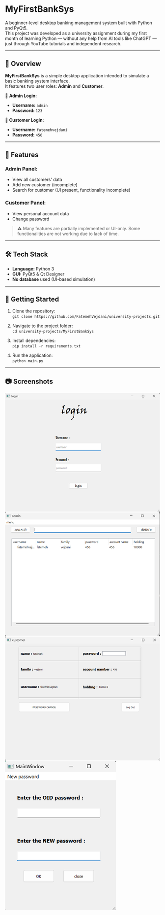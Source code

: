 # MyFirstBankSys

A beginner-level desktop banking management system built with Python and PyQt5.  
This project was developed as a university assignment during my first month of learning Python — without any help from AI tools like ChatGPT — just through YouTube tutorials and independent research.

---

## 📌 Overview

**MyFirstBankSys** is a simple desktop application intended to simulate a basic banking system interface.  
It features two user roles: **Admin** and **Customer**.

🔐 **Admin Login:**  
- **Username:** `admin`  
- **Password:** `123`

👤 **Customer Login:**  
- **Username:** `fatemehvejdani`  
- **Password:** `456`

---

## 🧠 Features

### Admin Panel:
- View all customers' data
- Add new customer (incomplete)
- Search for customer (UI present, functionality incomplete)

### Customer Panel:
- View personal account data
- Change password

> ⚠️ Many features are partially implemented or UI-only. Some functionalities are not working due to lack of time.

---

## 🛠️ Tech Stack

- **Language:** Python 3
- **GUI:** PyQt5 & Qt Designer
- **No database** used (UI-based simulation)

---

## 🚀 Getting Started

1. Clone the repository:  
   `git clone https://github.com/FatemehVejdani/university-projects.git`

2. Navigate to the project folder:  
   `cd university-projects/MyFirstBankSys`

3. Install dependencies:  
   `pip install -r requirements.txt`

4. Run the application:  
   `python main.py`

---

## 📷 Screenshots

![Login Screen](screenshots/login.png)  
![Admin Panel](screenshots/admin_panel.png)  
![Customer Panel](screenshots/customer_panel.png)  
![Change Password](screenshots/changepassword.png)
